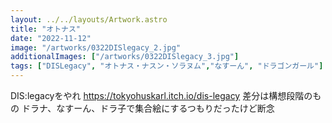 ```yaml
---
layout: ../../layouts/Artwork.astro
title: "オトナス"
date: "2022-11-12"
image: "/artworks/0322DISlegacy_2.jpg"
additionalImages: ["/artworks/0322DISlegacy_3.jpg"]
tags: ["DISLegacy", "オトナス・ナスン・ソラヌム","なすーん", "ドラゴンガール"]
---
```


DIS:legacyをやれ
https://tokyohuskarl.itch.io/dis-legacy
差分は構想段階のもの
ドラナ、なすーん、ドラ子で集合絵にするつもりだったけど断念